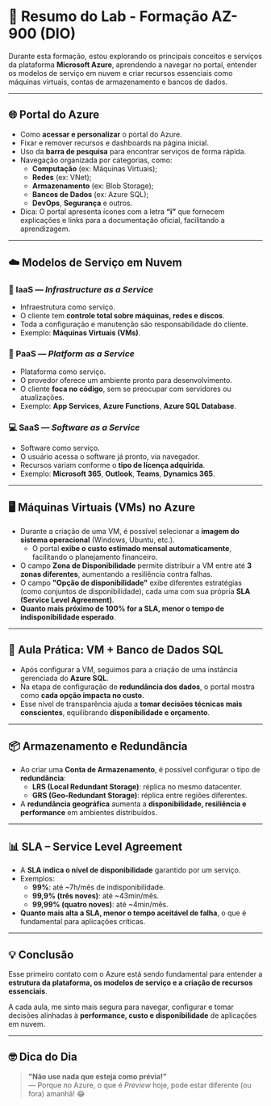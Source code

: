 # 📘 Resumo do Lab - Formação AZ-900 (DIO)

Durante esta formação, estou explorando os principais conceitos e serviços da plataforma **Microsoft Azure**, aprendendo a navegar no portal, entender os modelos de serviço em nuvem e criar recursos essenciais como máquinas virtuais, contas de armazenamento e bancos de dados.

---

## 🌐 Portal do Azure

- Como **acessar e personalizar** o portal do Azure.
- Fixar e remover recursos e dashboards na página inicial.
- Uso da **barra de pesquisa** para encontrar serviços de forma rápida.
- Navegação organizada por categorias, como:
  - **Computação** (ex: Máquinas Virtuais);
  - **Redes** (ex: VNet);
  - **Armazenamento** (ex: Blob Storage);
  - **Bancos de Dados** (ex: Azure SQL);
  - **DevOps**, **Segurança** e outros.
- Dica: O portal apresenta ícones com a letra **“i”** que fornecem explicações e links para a documentação oficial, facilitando a aprendizagem.

---

## ☁️ Modelos de Serviço em Nuvem

### 🔧 IaaS — *Infrastructure as a Service*
- Infraestrutura como serviço.
- O cliente tem **controle total sobre máquinas, redes e discos**.
- Toda a configuração e manutenção são responsabilidade do cliente.
- Exemplo: **Máquinas Virtuais (VMs)**.

### 🧱 PaaS — *Platform as a Service*
- Plataforma como serviço.
- O provedor oferece um ambiente pronto para desenvolvimento.
- O cliente **foca no código**, sem se preocupar com servidores ou atualizações.
- Exemplo: **App Services**, **Azure Functions**, **Azure SQL Database**.

### 💻 SaaS — *Software as a Service*
- Software como serviço.
- O usuário acessa o software já pronto, via navegador.
- Recursos variam conforme o **tipo de licença adquirida**.
- Exemplo: **Microsoft 365**, **Outlook**, **Teams**, **Dynamics 365**.

---

## 🖥️ Máquinas Virtuais (VMs) no Azure

- Durante a criação de uma VM, é possível selecionar a **imagem do sistema operacional** (Windows, Ubuntu, etc.).
  - O portal **exibe o custo estimado mensal automaticamente**, facilitando o planejamento financeiro.
- O campo **Zona de Disponibilidade** permite distribuir a VM entre até **3 zonas diferentes**, aumentando a resiliência contra falhas.
- O campo **"Opção de disponibilidade"** exibe diferentes estratégias (como conjuntos de disponibilidade), cada uma com sua própria **SLA (Service Level Agreement)**.
- **Quanto mais próximo de 100% for a SLA, menor o tempo de indisponibilidade esperado**.

---

## 🧠 Aula Prática: VM + Banco de Dados SQL

- Após configurar a VM, seguimos para a criação de uma instância gerenciada do **Azure SQL**.
- Na etapa de configuração de **redundância dos dados**, o portal mostra como **cada opção impacta no custo**.
- Esse nível de transparência ajuda a **tomar decisões técnicas mais conscientes**, equilibrando **disponibilidade e orçamento**.

---

## 📦 Armazenamento e Redundância

- Ao criar uma **Conta de Armazenamento**, é possível configurar o tipo de **redundância**:
  - **LRS (Local Redundant Storage)**: réplica no mesmo datacenter.
  - **GRS (Geo-Redundant Storage)**: réplica entre regiões diferentes.
- A **redundância geográfica** aumenta a **disponibilidade, resiliência e performance** em ambientes distribuídos.

---

## 📊 SLA – Service Level Agreement

- A **SLA indica o nível de disponibilidade** garantido por um serviço.
- Exemplos:
  - **99%**: até ~7h/mês de indisponibilidade.
  - **99,9% (três noves)**: até ~43min/mês.
  - **99,99% (quatro noves)**: até ~4min/mês.
- **Quanto mais alta a SLA, menor o tempo aceitável de falha**, o que é fundamental para aplicações críticas.

---

## 💡 Conclusão

Esse primeiro contato com o Azure está sendo fundamental para entender a **estrutura da plataforma, os modelos de serviço e a criação de recursos essenciais**.

A cada aula, me sinto mais segura para navegar, configurar e tomar decisões alinhadas à **performance, custo e disponibilidade** de aplicações em nuvem.

---

## 🤓 Dica do Dia

> **"Não use nada que esteja como prévia!"**  
> — Porque no Azure, o que é *Preview* hoje, pode estar diferente (ou fora) amanhã! 😂
